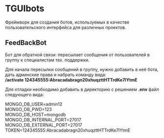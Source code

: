 # TGUIbots
Фреймворк для создания ботов, используемых в качестве пользовательского интерфейса для различных проектов.

## FeedBackBot
Бот для обратной связи: пересылает сообщения от пользователей в группу к специалистам тех. поддержки. 

Для начала пересылки сообщений в группу, нужно добавить в неё бота, дать админские права и набрать команду вида:  
**/activate 124345555:Abracadabragn20xhuqzttHTTrdKe7lYtmE**

Для отладки необходимо добавить в директорию с решением **.env** файл следующего вида:  
  
MONGO_DB_USER=admin12  
MONGO_DB_PWD=123  
MONGO_DB_HOST=mongodb  
MONGO_DB_INTERNAL_PORT=27017  
MONGO_DB_EXTERNAL_PORT=27017  
TOKEN=124345555:Abracadabragn20xhuqzttHTTrdKe7lYtmE  
